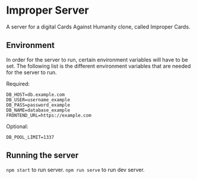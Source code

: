 # Improper Server

A server for a digital Cards Against Humanity clone, called Improper Cards.

## Environment

In order for the server to run, certain environment variables will have to be set. The following list is the different environment variables that are needed for the server to run.

Required:

```
DB_HOST=db.example.com
DB_USER=username_example
DB_PASS=password_example
DB_NAME=database_example
FRONTEND_URL=https://example.com
```

Optional:

```
DB_POOL_LIMIT=1337
```

## Running the server

`npm start` to run server.
`npm run serve` to run dev server.